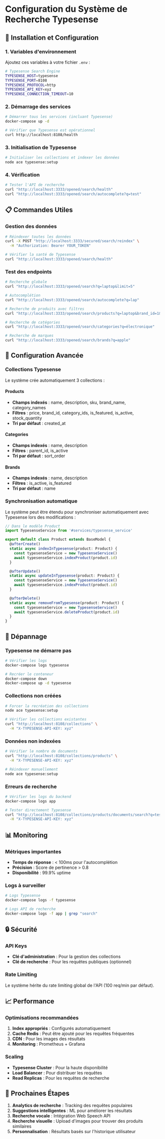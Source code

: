 # Configuration du Système de Recherche Typesense

## 🚀 Installation et Configuration

### 1. Variables d'environnement

Ajoutez ces variables à votre fichier `.env` :

```bash
# Typesense Search Engine
TYPESENSE_HOST=typesense
TYPESENSE_PORT=8108
TYPESENSE_PROTOCOL=http
TYPESENSE_API_KEY=xyz
TYPESENSE_CONNECTION_TIMEOUT=10
```

### 2. Démarrage des services

```bash
# Démarrer tous les services (incluant Typesense)
docker-compose up -d

# Vérifier que Typesense est opérationnel
curl http://localhost:8108/health
```

### 3. Initialisation de Typesense

```bash
# Initialiser les collections et indexer les données
node ace typesense:setup
```

### 4. Vérification

```bash
# Tester l'API de recherche
curl "http://localhost:3333/opened/search/health"
curl "http://localhost:3333/opened/search/autocomplete?q=test"
```

## 📋 Commandes Utiles

### Gestion des données

```bash
# Réindexer toutes les données
curl -X POST "http://localhost:3333/secured/search/reindex" \
  -H "Authorization: Bearer YOUR_TOKEN"

# Vérifier la santé de Typesense
curl "http://localhost:3333/opened/search/health"
```

### Test des endpoints

```bash
# Recherche globale
curl "http://localhost:3333/opened/search?q=laptop&limit=5"

# Autocomplétion
curl "http://localhost:3333/opened/search/autocomplete?q=lap"

# Recherche de produits avec filtres
curl "http://localhost:3333/opened/search/products?q=laptop&brand_id=1&min_price=500&max_price=1500"

# Recherche de catégories
curl "http://localhost:3333/opened/search/categories?q=électronique"

# Recherche de marques
curl "http://localhost:3333/opened/search/brands?q=apple"
```

## 🔧 Configuration Avancée

### Collections Typesense

Le système crée automatiquement 3 collections :

#### Products
- **Champs indexés** : name, description, sku, brand_name, category_names
- **Filtres** : price, brand_id, category_ids, is_featured, is_active, stock_quantity
- **Tri par défaut** : created_at

#### Categories
- **Champs indexés** : name, description
- **Filtres** : parent_id, is_active
- **Tri par défaut** : sort_order

#### Brands
- **Champs indexés** : name, description
- **Filtres** : is_active, is_featured
- **Tri par défaut** : name

### Synchronisation automatique

Le système peut être étendu pour synchroniser automatiquement avec Typesense lors des modifications :

```typescript
// Dans le modèle Product
import TypesenseService from '#services/typesense_service'

export default class Product extends BaseModel {
  @afterCreate()
  static async indexInTypesense(product: Product) {
    const typesenseService = new TypesenseService()
    await typesenseService.indexProduct(product.id)
  }

  @afterUpdate()
  static async updateInTypesense(product: Product) {
    const typesenseService = new TypesenseService()
    await typesenseService.indexProduct(product.id)
  }

  @afterDelete()
  static async removeFromTypesense(product: Product) {
    const typesenseService = new TypesenseService()
    await typesenseService.deleteProduct(product.id)
  }
}
```

## 🐛 Dépannage

### Typesense ne démarre pas

```bash
# Vérifier les logs
docker-compose logs typesense

# Recréer le conteneur
docker-compose down
docker-compose up -d typesense
```

### Collections non créées

```bash
# Forcer la recréation des collections
node ace typesense:setup

# Vérifier les collections existantes
curl "http://localhost:8108/collections" \
  -H "X-TYPESENSE-API-KEY: xyz"
```

### Données non indexées

```bash
# Vérifier le nombre de documents
curl "http://localhost:8108/collections/products" \
  -H "X-TYPESENSE-API-KEY: xyz"

# Réindexer manuellement
node ace typesense:setup
```

### Erreurs de recherche

```bash
# Vérifier les logs du backend
docker-compose logs app

# Tester directement Typesense
curl "http://localhost:8108/collections/products/documents/search?q=test" \
  -H "X-TYPESENSE-API-KEY: xyz"
```

## 📊 Monitoring

### Métriques importantes

- **Temps de réponse** : < 100ms pour l'autocomplétion
- **Précision** : Score de pertinence > 0.8
- **Disponibilité** : 99.9% uptime

### Logs à surveiller

```bash
# Logs Typesense
docker-compose logs -f typesense

# Logs API de recherche
docker-compose logs -f app | grep "search"
```

## 🔒 Sécurité

### API Keys

- **Clé d'administration** : Pour la gestion des collections
- **Clé de recherche** : Pour les requêtes publiques (optionnel)

### Rate Limiting

Le système hérite du rate limiting global de l'API (100 req/min par défaut).

## 📈 Performance

### Optimisations recommandées

1. **Index appropriés** : Configurés automatiquement
2. **Cache Redis** : Peut être ajouté pour les requêtes fréquentes
3. **CDN** : Pour les images des résultats
4. **Monitoring** : Prometheus + Grafana

### Scaling

- **Typesense Cluster** : Pour la haute disponibilité
- **Load Balancer** : Pour distribuer les requêtes
- **Read Replicas** : Pour les requêtes de recherche

## 🎯 Prochaines Étapes

1. **Analytics de recherche** : Tracking des requêtes populaires
2. **Suggestions intelligentes** : ML pour améliorer les résultats
3. **Recherche vocale** : Intégration Web Speech API
4. **Recherche visuelle** : Upload d'images pour trouver des produits similaires
5. **Personnalisation** : Résultats basés sur l'historique utilisateur
